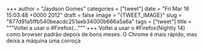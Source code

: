 
+++
author = "Jaydson Gomes"
categories = ["tweet"]
date = "Fri Mar 16 15:03:48 +0000 2012"
draft = false
image = "{TWEET_IMAGE}"
slug = "877d91a5ffb540beacdc251aeb34000b666a5a6a"
tags = ["tweet"]
title = """Voltei a usar o #Firefox(..."""
+++
Voltei a usar o #Firefox(Nightly 14) como browser padrão depois de bons meses. O Chrome é mais rápido, mas deixa a máquina uma corroça
